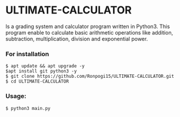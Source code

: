 # ULTIMATE-CALCULATOR

Is a grading system and calculator program written in Python3. This program enable to calculate basic arithmetic operations like addition, subtraction, multiplication, division and exponential power.

### For installation
````
$ apt update && apt upgrade -y
$apt install git python3 -y
$ git clone https://github.com/Ronpogi15/ULTIMATE-CALCULATOR.git
$ cd ULTIMATE-CALCULATOR
````
### Usage:

````
$ python3 main.py
````
